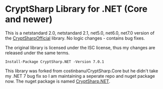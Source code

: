 # CryptSharp Library for .NET (Core and newer)

This is a netstandard 2.0, netstandard 2.1, net5.0, net6.0, net7.0 version of the [CryptSharpOfficial](https://www.zer7.com/software/cryptsharp) library. No logic changes - contains bug fixes.

The original library is licensed under the ISC license, thus my changes are released under the same terms.

```
Install-Package CryptSharp.NET -Version 7.0.1
```

This library was forked from costinbanu/CryptSharp.Core but he didn't take my .NET 7 bug fix so I am maintaining a seperate repo and nuget package now. The nuget package is named [CryptSharp.NET](https://www.nuget.org/packages/CryptSharp.NET).
